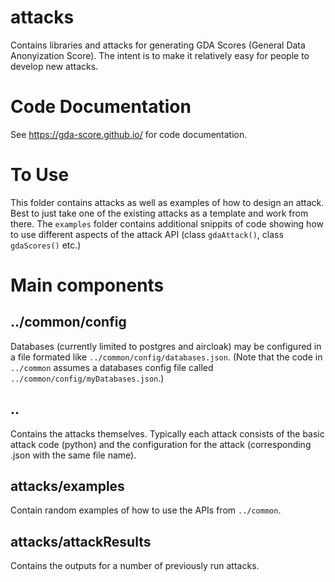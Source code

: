# attacks

Contains libraries and attacks for generating GDA Scores (General Data Anonyization Score). The intent is to make it relatively easy for people to develop new attacks.

# Code Documentation

See https://gda-score.github.io/ for code documentation.

# To Use

This folder contains attacks as well as examples of how to design an attack. Best to just take one of the existing attacks as a template and work from there.  The `examples` folder contains additional snippits of code showing how to use different aspects of the attack API (class `gdaAttack()`, class `gdaScores()` etc.)

# Main components

## ../common/config

Databases (currently limited to postgres and aircloak) may be configured in a file formated like `../common/config/databases.json`. (Note that the code in `../common` assumes a databases config file called `../common/config/myDatabases.json`.)

## ..

Contains the attacks themselves. Typically each attack consists of the basic attack code (python) and the configuration for the attack (corresponding .json with the same file name).

## attacks/examples

Contain random examples of how to use the APIs from `../common`.

## attacks/attackResults

Contains the outputs for a number of previously run attacks.

